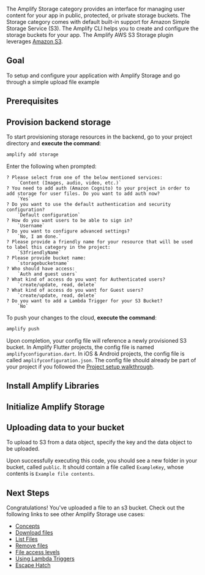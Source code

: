 The Amplify Storage category provides an interface for managing user content for your app in public, protected, or private storage buckets. The Storage category comes with default built-in support for Amazon Simple Storage Service (S3). The Amplify CLI helps you to create and configure the storage buckets for your app. The Amplify AWS S3 Storage plugin leverages [Amazon S3](https://aws.amazon.com/s3).

## Goal
To setup and configure your application with Amplify Storage and go through a simple upload file example

## Prerequisites

<inline-fragment platform="ios" src="~/lib/storage/fragments/ios/getting-started/10_preReq.md"></inline-fragment>
<inline-fragment platform="android" src="~/lib/storage/fragments/android/getting-started/10_preReq.md"></inline-fragment>
<inline-fragment platform="flutter" src="~/lib/storage/fragments/flutter/getting-started/10_preReq.md"></inline-fragment>

## Provision backend storage

To start provisioning storage resources in the backend, go to your project directory and **execute the command**:

```bash
amplify add storage
```

Enter the following when prompted:
```console
? Please select from one of the below mentioned services:
    `Content (Images, audio, video, etc.)`
? You need to add auth (Amazon Cognito) to your project in order to add storage for user files. Do you want to add auth now?
    `Yes`
? Do you want to use the default authentication and security configuration?
    `Default configuration`
? How do you want users to be able to sign in?
    `Username`
? Do you want to configure advanced settings?
    `No, I am done.`
? Please provide a friendly name for your resource that will be used to label this category in the project:
    `S3friendlyName`
? Please provide bucket name:
    `storagebucketname`
? Who should have access:
    `Auth and guest users`
? What kind of access do you want for Authenticated users?
    `create/update, read, delete`
? What kind of access do you want for Guest users?
    `create/update, read, delete`
? Do you want to add a Lambda Trigger for your S3 Bucket?
    `No`
```

To push your changes to the cloud, **execute the command**:

```bash
amplify push
```

Upon completion, your config file will reference a newly provisioned S3 bucket. In Amplify Flutter projects, the config file is named `amplifyconfiguration.dart`. In iOS & Android projects, the config file is called `amplifyconfiguration.json`. The config file should already be part of your project if you followed the [Project setup walkthrough](~/lib/project-setup/create-application.md).

## Install Amplify Libraries

<inline-fragment platform="ios" src="~/lib/storage/fragments/ios/getting-started/20_installLib.md"></inline-fragment>
<inline-fragment platform="android" src="~/lib/storage/fragments/android/getting-started/20_installLib.md"></inline-fragment>
<inline-fragment platform="flutter" src="~/lib/storage/fragments/flutter/getting-started/20_installLib.md"></inline-fragment>

## Initialize Amplify Storage

<inline-fragment platform="ios" src="~/lib/storage/fragments/ios/getting-started/30_initStorage.md"></inline-fragment>
<inline-fragment platform="android" src="~/lib/storage/fragments/android/getting-started/30_initStorage.md"></inline-fragment>
<inline-fragment platform="flutter" src="~/lib/storage/fragments/flutter/getting-started/30_initStorage.md"></inline-fragment>

## Uploading data to your bucket

To upload to S3 from a data object, specify the key and the data object to be uploaded.

<inline-fragment platform="ios" src="~/lib/storage/fragments/ios/getting-started/40_upload.md"></inline-fragment>
<inline-fragment platform="android" src="~/lib/storage/fragments/android/getting-started/40_upload.md"></inline-fragment>
<inline-fragment platform="flutter" src="~/lib/storage/fragments/flutter/getting-started/40_upload.md"></inline-fragment>

Upon successfully executing this code, you should see a new folder in your bucket, called `public`. It should contain a file called `ExampleKey`, whose contents is `Example file contents`.

## Next Steps

Congratulations! You've uploaded a file to an s3 bucket.  Check out the following links to see other Amplify Storage use cases:

* [Concepts](~/lib/storage/overview.md)
* [Download files](~/lib/storage/download.md)
* [List Files](~/lib/storage/list.md)
* [Remove files](~/lib/storage/remove.md)
* [File access levels](~/lib/storage/configureaccess.md)
* [Using Lambda Triggers](~/lib/storage/triggers.md)
* [Escape Hatch](~/lib/storage/escapehatch.md)
